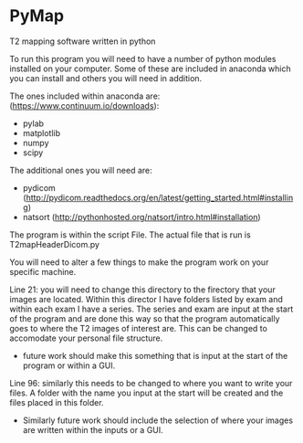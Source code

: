 # PyMap
T2 mapping software written in python


To run this program you will need to have a number of python modules installed on your computer. Some of these are included in anaconda which you can install and others you will need in addition. 


The ones included within anaconda are: (https://www.continuum.io/downloads):

- pylab
- matplotlib
- numpy
- scipy 

The additional ones you will need are:


- pydicom (http://pydicom.readthedocs.org/en/latest/getting_started.html#installing)
- natsort (http://pythonhosted.org/natsort/intro.html#installation)


The program is within the script File. The actual file that is run is T2mapHeaderDicom.py

You will need to alter a few things to make the program work on your specific machine. 

Line 21: you will need to change this directory to the firectory that your images are located. 
Within this director I have folders listed by exam and within each exam I have a series. The 
series and exam are input at the start of the program and are done this way so that the program 
automatically goes to where the T2 images of interest are. This can be changed to accomodate 
your personal file structure. 

- future work should make this something that is input at the start of the program or within a GUI. 

Line 96: similarly this needs to be changed to where you want to write your files. A folder with 
the name you input at the start will be created and the files placed in this folder. 

- Similarly future work should include the selection of where your images are written within the inputs or a GUI. 
